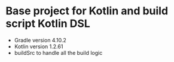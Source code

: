 # Base project for Kotlin and build script Kotlin DSL

- Gradle version 4.10.2
- Kotlin version 1.2.61
- buildSrc to handle all the build logic